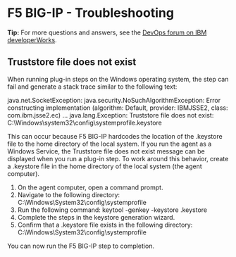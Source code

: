 
# F5 BIG-IP - Troubleshooting


**Tip:** For more questions and answers, see the [DevOps forum on IBM developerWorks](https://community.ibm.com/community/user/wasdevops/urbancode-discussion "DevOps forum").

## Truststore file does not exist

When running plug-in steps on the Windows operating system, the step can fail and generate a stack trace similar to the following text:

java.net.SocketException: java.security.NoSuchAlgorithmException: Error constructing implementation (algorithm: Default, provider: IBMJSSE2, class: com.ibm.jsse2.ec) ... java.lang.Exception: Truststore file does not exist: C:\Windows\system32\config\systemprofile\.keystore

This can occur because F5 BIG-IP hardcodes the location of the .keystore file to the home directory of the local system. If you run the agent as a Windows Service, the Truststore file does not exist message can be displayed when you run a plug-in step. To work around this behavior, create a .keystore file in the home directory of the local system (the agent computer).

1. On the agent computer, open a command prompt.
2. Navigate to the following directory: C:\Windows\System32\config\systemprofile
3. Run the following command: keytool -genkey -keystore .keystore
4. Complete the steps in the keystore generation wizard.
5. Confirm that a .keystore file exists in the following directory: C:\Windows\System32\config\systemprofile

You can now run the F5 BIG-IP step to completion.

